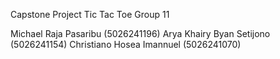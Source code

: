 Capstone Project Tic Tac Toe Group 11

Michael Raja Pasaribu (5026241196) 
Arya Khairy Byan Setijono (5026241154) 
Christiano Hosea Imannuel (5026241070)
